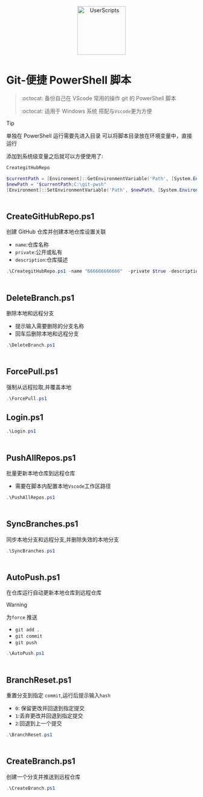 <div align="center"><a href="https://github.com/ChinaGodMan" target="_blank">
    <img height="128px" width="128px" src="https://avatars.githubusercontent.com/u/96548841?v=4" alt="UserScripts"></a>
</div>
<img height=6px width="100%" src="https://media.chatgptautorefresh.com/images/separators/gradient-aqua.png?latest">

# Git-便捷 PowerShell 脚本

> :octocat: 备份自己在 VScode 常用的操作 git 的 PowerShell 脚本
>
> :octocat: 适用于 Windows 系统
> 搭配与`Vscode`更为方便

> [!TIP]
>
> 单独在 PowerShell 运行需要先进入目录
> 可以将脚本目录放在环境变量中，直接运行

添加到系统级变量之后就可以方便使用了:

```powershell
CreategitHubRepo
```

```powershell
$currentPath = [Environment]::GetEnvironmentVariable('Path', [System.EnvironmentVariableTarget]::Machine)
$newPath = "$currentPath;C:\git-pwsh"
[Environment]::SetEnvironmentVariable('Path', $newPath, [System.EnvironmentVariableTarget]::Machine)
```

<img height=6px width="100%" src="https://media.chatgptautorefresh.com/images/separators/gradient-aqua.png?latest">

## CreateGitHubRepo.ps1

创建 GitHub 仓库并创建本地仓库设置关联

- `name`:仓库名称
- `private`:公开或私有
- `description`:仓库描述

```powershell
.\CreategitHubRepo.ps1 -name "666666666666"  -private $true -description "666666666666"
```

<img height=6px width="100%" src="https://media.chatgptautorefresh.com/images/separators/gradient-aqua.png?latest">

## DeleteBranch.ps1

删除本地和远程分支

- 提示输入需要删除的分支名称
- 回车后删除本地和远程分支

```powershell
.\DeleteBranch.ps1
```

<img height=6px width="100%" src="https://media.chatgptautorefresh.com/images/separators/gradient-aqua.png?latest">

## ForcePull.ps1

强制从远程拉取,并覆盖本地

```powershell
.\ForcePull.ps1
```

## Login.ps1

```powershell
.\Login.ps1
```

<img height=6px width="100%" src="https://media.chatgptautorefresh.com/images/separators/gradient-aqua.png?latest">

## PushAllRepos.ps1

批量更新本地仓库到远程仓库

- 需要在脚本内配置本地`Vscode`工作区路径

```powershell
.\PushAllRepos.ps1
```

<img height=6px width="100%" src="https://media.chatgptautorefresh.com/images/separators/gradient-aqua.png?latest">

## SyncBranches.ps1

同步本地分支和远程分支,并删除失效的本地分支

```powershell
.\SyncBranches.ps1
```

<img height=6px width="100%" src="https://media.chatgptautorefresh.com/images/separators/gradient-aqua.png?latest">

## AutoPush.ps1

在仓库运行自动更新本地仓库到远程仓库

> [!WARNING]
>
> 为`force` 推送

- `git add .`
- `git commit`
- `git push`

```powershell
.\AutoPush.ps1
```

<img height=6px width="100%" src="https://media.chatgptautorefresh.com/images/separators/gradient-aqua.png?latest">

## BranchReset.ps1

重置分支到指定 `commit`,运行后提示输入`hash`

- `0`: 保留更改并回退到指定提交
- `1`:丢弃更改并回退到指定提交
- `2`:回退到上一个提交

```powershell
.\BranchReset.ps1
```

<img height=6px width="100%" src="https://media.chatgptautorefresh.com/images/separators/gradient-aqua.png?latest">

## CreateBranch.ps1

创建一个分支并推送到远程仓库

```powershell
.\CreateBranch.ps1
```
